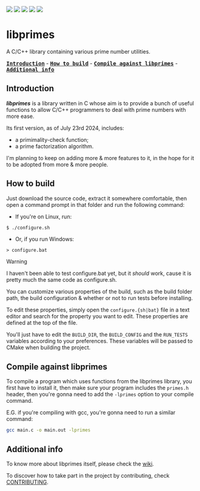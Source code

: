 ![](https://img.shields.io/github/license/franzageek/libprimes)
![](https://img.shields.io/github/v/release/franzageek/libprimes)
![](https://img.shields.io/github/downloads/franzageek/libprimes/total)
![](https://img.shields.io/github/last-commit/franzageek/libprimes)
![](https://img.shields.io/github/issues/franzageek/libprimes)

# libprimes

A C/C++ library containing various prime number utilities.

**<kbd>[Introduction](#introduction)</kbd>** - **<kbd>[How to build](#how-to-build)</kbd>** - **<kbd>[Compile against libprimes](#compile-against-libprimes)</kbd>** - **<kbd>[Additional info](#additional-info)</kbd>**

## Introduction

_**libprimes**_ is a library written in C whose aim is to provide a bunch of useful functions to allow C/C++ programmers to deal with prime numbers with more ease.

Its first version, as of July 23rd 2024, includes:

- a primimality-check function;
- a prime factorization algorithm.

I'm planning to keep on adding more & more features to it, in the hope for it to be adopted from more & more people.

## How to build

Just download the source code, extract it somewhere comfortable, then open a command prompt in that folder and run the following command:

- If you're on Linux, run:

```bash
$ ./configure.sh
```

- Or, if you run Windows:

```batch
> configure.bat
```

> [!WARNING]
> I haven't been able to test configure.bat yet, but it _should_ work, cause it is pretty much the same code as configure.sh.

You can customize various properties of the build, such as the build folder path, the build configuration & whether or not to run tests before installing.

To edit these properties, simply open the `configure.{sh|bat}` file in a text editor and search for the property you want to edit. These properties are defined at the top of the file.

You'll just have to edit the `BUILD_DIR`, the `BUILD_CONFIG` and the `RUN_TESTS` variables according to your preferences. These variables will be passed to CMake when building the project.

## Compile against libprimes

To compile a program which uses functions from the libprimes library, you first have to install it, then make sure your program includes the `primes.h` header, then you're gonna need to add the `-lprimes` option to your compile command.

E.G. if you're compiling with gcc, you're gonna need to run a similar command:

```bash
gcc main.c -o main.out -lprimes
```

## Additional info

To know more about libprimes itself, please check the [wiki](https://github.com/franzageek/libprimes/wiki).

To discover how to take part in the project by contributing, check [CONTRIBUTING](CONTRIBUTING.md).

